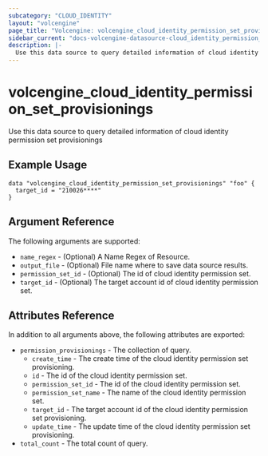 ```yaml
---
subcategory: "CLOUD_IDENTITY"
layout: "volcengine"
page_title: "Volcengine: volcengine_cloud_identity_permission_set_provisionings"
sidebar_current: "docs-volcengine-datasource-cloud_identity_permission_set_provisionings"
description: |-
  Use this data source to query detailed information of cloud identity permission set provisionings
---
```

# volcengine_cloud_identity_permission_set_provisionings
Use this data source to query detailed information of cloud identity permission set provisionings
## Example Usage
```hcl
data "volcengine_cloud_identity_permission_set_provisionings" "foo" {
  target_id = "210026****"
}
```
## Argument Reference
The following arguments are supported:
* `name_regex` - (Optional) A Name Regex of Resource.
* `output_file` - (Optional) File name where to save data source results.
* `permission_set_id` - (Optional) The id of cloud identity permission set.
* `target_id` - (Optional) The target account id of cloud identity permission set.

## Attributes Reference
In addition to all arguments above, the following attributes are exported:
* `permission_provisionings` - The collection of query.
    * `create_time` - The create time of the cloud identity permission set provisioning.
    * `id` - The id of the cloud identity permission set.
    * `permission_set_id` - The id of the cloud identity permission set.
    * `permission_set_name` - The name of the cloud identity permission set.
    * `target_id` - The target account id of the cloud identity permission set provisioning.
    * `update_time` - The update time of the cloud identity permission set provisioning.
* `total_count` - The total count of query.


